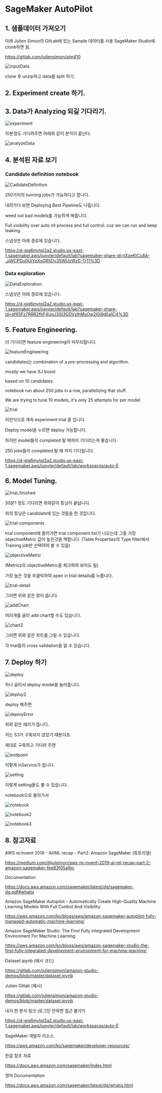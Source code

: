 # SageMaker AutoPilot

## 1. 샘플데이터 가져오기
아래 Julien Simon의 GitLab에 있는 Sample 데이터를 사용
SageMaker Studio에 clone하면 됨.

https://gitlab.com/juliensimon/aim410

![inputData](../SageMaker_AutoPilot/images/inputData.png)

clone 후 unzip하고 data를 split 하기.

## 2. Experiment create 하기.


## 3. Data가 Analyzing 되길 기다리기.

![experiment](../SageMaker_AutoPilot/images/experiment.png)

10분정도 기다려주면 아래와 같이 분석이 끝난다.

![analyzeData](../SageMaker_AutoPilot/images/analyzeData.png)

## 4. 분석된 자료 보기

### Candidate definition notebook

![CadidateDefinition](../SageMaker_AutoPilot/images/AmazonSageMakerAutopilotCandidateDefinitionNotebook.png)

250가지의 tunning jobs가 가능하다고 합니다.

내려가다 보면 Deploying Best Pipeline도 나옵니다.

weed out bad models를 가능하게 해줍니다.

Full visibility over auto ml process and full control.
cuz we can run and keep teaking.

스냅샷은 아래 경로에 있습니다.

https://d-gjg6mytpl2a2.studio.us-east-1.sagemaker.aws/jupyter/default/lab?sagemaker-share-id=tXzeKtCu8A-_pWCPDu0UiYqXsGR5Dy35WUzWzC-TrTI%3D

### Data exploration

![DataExploration](../SageMaker_AutoPilot/images/AmazonSageMakerAutopilotDataExploration.png)

스냅샷은 아래 경로에 있습니다.

https://d-gjg6mytpl2a2.studio.us-east-1.sagemaker.aws/jupyter/default/lab?sagemaker-share-id=qf65Fz7RRR2fhF4UoJ3SI3GDVzIhMsOw2I0i9d5a1C4%3D

## 5. Feature Engineering.

더 기다리면 feature engineering이 마무리됩니다.

![featureEngineering](../SageMaker_AutoPilot/images/featureEngineering.png)

candidiates는 combination of a pre-processing and algorithm.

mostly we have XJ boost

based on 10 candidates.

notebook run about 250 jobs in a row, parallelizing that stuff.

We are trying to tune 10 models, it's only 25 attempts for per model.

![trial](../SageMaker_AutoPilot/images/trial.png)

이런식으로 계속 experiment trial 중 입니다.

Deploy model을 누르면 deploy 가능합니다.

하지만 model들이 completed 될 때까지 기다리는게 좋습니다.

250 jobs들이 completed 될 때 까지 기디립니다.

https://d-gjg6mytpl2a2.studio.us-east-1.sagemaker.aws/jupyter/default/lab/workspaces/auto-E

## 6. Model Tuning.

![trial_finished](../SageMaker_AutoPilot/images/trial-finish.png)

30분? 정도 기다리면 위와같이 튜닝이 끝납니다.

위의 튜닝은 candidate에 있는 것들을 한 것입니다.

![trial-components](../SageMaker_AutoPilot/images/trial-components.png)

trial component에 들어가면 trial component list가 나오는데 그중 가장 objectiveMetric 값이 높은것을 택합니다. (Table Properties의 Type filter에서 Training job만 선택하여 볼 수 있음)


![objectiveMetric](../SageMaker_AutoPilot/images/objectiveMetric.png)

(Metrics의 objectiveMetric을 체크하여 보아도 됨)

가장 높은 것을 우클릭하여 open in trial details를 누릅니다.

![trial-detail](../SageMaker_AutoPilot/images/trial-detail.png)

그러면 위와 같은 창이 뜹니다.

![addChart](../SageMaker_AutoPilot/images/addChart.png)

여러개를 골라 add chart할 수도 있습니다.

![chart2](../SageMaker_AutoPilot/images/chart2.png)

그러면 위와 같은 차트를 그릴 수 있습니다.

각 trial들의 cross validation을 알 수 있습니다.

## 7. Deploy 하기

![deploy](../SageMaker_AutoPilot/images/deploy.png)

하나 골라서 deploy model을 눌러줍니다.

![deploy2](../SageMaker_AutoPilot/images/deploy2.png)

deploy 해주면

![deployError](../SageMaker_AutoPilot/images/deployError.png)

위와 같은 에러가 뜹니다.

저는 S3가 구축되지 않았기 때문이죠.

제대로 구축하고 기다려 주면

![endpoint](../SageMaker_AutoPilot/images/endpoint.png)

이렇게 inService가 됩니다.

![setting](../SageMaker_AutoPilot/images/setting.png)

이렇게 setting들도 볼 수 있습니다.

notebook으로 돌아가서 

![notebook](../SageMaker_AutoPilot/images/notebook.png)

![notebook2](../SageMaker_AutoPilot/images/notebook2.png)

![notebook3](../SageMaker_AutoPilot/images/notebook3.png)

## 8. 참고자료

AWS re:Invent 2019 - AI/ML recap - Part2: Amazon SageMaker (튜토리얼)

https://medium.com/@julsimon/aws-re-invent-2019-ai-ml-recap-part-2-amazon-sagemaker-fee83f05a1bc

Documentation

https://docs.aws.amazon.com/sagemaker/latest/dg/sagemaker-dg.pdf#whatis

Amazon SageMaker Autopilot – Automatically Create High-Quality Machine Learning Models With Full Control And Visibility

https://aws.amazon.com/ko/blogs/aws/amazon-sagemaker-autopilot-fully-managed-automatic-machine-learning/

Amazon SageMaker Studio: The First Fully Integrated Development Environment For Machine Learning

https://aws.amazon.com/ko/blogs/aws/amazon-sagemaker-studio-the-first-fully-integrated-development-environment-for-machine-learning/

Dataset.ipynb (예시 코드)

https://gitlab.com/juliensimon/amazon-studio-demos/blob/master/dataset.ipynb

Julien Gitlab (예시)

https://gitlab.com/juliensimon/amazon-studio-demos/blob/master/dataset.ipynb

내가 한 분석 링크 (로그인 안하면 접근 불가?)

https://d-gjg6mytpl2a2.studio.us-east-1.sagemaker.aws/jupyter/default/lab/workspaces/auto-E

SageMaker 개발자 리소스

https://aws.amazon.com/ko/sagemaker/developer-resources/

한글 참조 자료

https://docs.aws.amazon.com/sagemaker/index.html

영어 Documentation

https://docs.aws.amazon.com/sagemaker/latest/dg/whatis.html